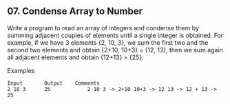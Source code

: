 ## 07. Condense Array to Number

Write a program to read an array of integers and condense them by summing adjacent couples of elements until a single integer is obtained. For example, if we have 3 elements {2, 10, 3}, we sum the first two and the second two elements and obtain {2+10, 10+3} = {12, 13}, then we sum again all adjacent elements and obtain {12+13} = {25}.

Examples

```
Input	    Output	  Comments
2 10 3	    25	          2 10 3 -> 2+10 10+3 -> 12 13 -> 12 + 13 -> 25
```
